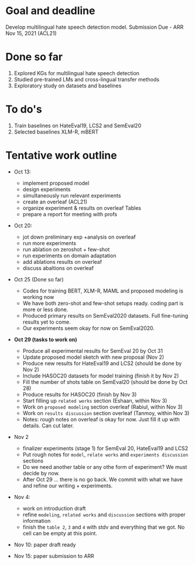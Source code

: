 # Goal and deadline
Develop multilingual hate speech detection model.
Submission Due - ARR Nov 15, 2021 (ACL21)

# Done so far
1. Explored KGs for multilingual hate speech detection
2. Studied pre-trained LMs and cross-lingual transfer methods
3. Exploratory study on datasets and baselines

# To do's
1. Train baselines on HateEval19, LCS2 and SemEval20 
2. Selected baselines XLM-R, mBERT

# Tentative work outline
- Oct 13: 
  - implement proposed model
  - design experiments
  - simultaneously run relevant experiments
  - create an overleaf (ACL21)
  - organize experiment & results on overleaf Tables
  - prepare a report for meeting with profs
- Oct 20: 
  - jot down preliminary exp +analysis on overleaf
  - run more experiments
  - run ablation on zeroshot + few-shot
  - run experiments on domain adaptation
  - add ablations results on overleaf
  - discuss abaltions on overleaf

- Oct 25 (Done so far)
    - Codes for training BERT, XLM-R, MAML and proposed modeling is working now
    - We have both zero-shot and few-shot setups ready. coding part is more or less done.
    - Produced primary results on SemEval2020 datasets. Full fine-tuning results yet to come. 
    - Our experiments seem okay for now on SemEval2020. 

 - **Oct 29 (tasks to work on)**
    - Produce all experimental results for SemEval 20 by Oct 31
    - Update proposed model sketch with new proposal (Nov 2)
    - Produce new results for HateEval19 and LCS2 (should be done by Nov 2)
    - Include HASOC20 datasets for model training (finish it by Nov 2)
    - Fill the number of shots table on SemEval20 (should be done by Oct 28)
    - Produce results for HASOC20 (finish by Nov 3)
    - Start filling up `related works` section (Eshaan, within Nov 3)
    - Work on `proposed modeling` section overleaf (Rabiul, within Nov 3)
    - Work on `results discussion` section overleaf (Tanmoy, within Nov 3)
    - Notes: rough notes on overleaf is okay for now. Just fill it up with details. Can cut later.
  
- Nov 2 
  - finalizer experiments (stage 1) for SemEval 20, HateEval19 and LCS2
  - Put rough notes for `model`, `relate works` and `experiments discussion` sections
  - Do we need another table or any othe form of experiment? We must decide by now.
  - After Oct 29 ... there is no go back. We commit with what we have and refine our writing + experiments.

- Nov 4:
  - work on introduction draft
  - refine `modeling`, `related works` and `discussion` sections with proper information
  - finish the `table 2`, `3` and `4` with stdv and everything that we got. No cell can be empty at this point.

- Nov 10: paper draft ready
- Nov 15: paper submission to ARR